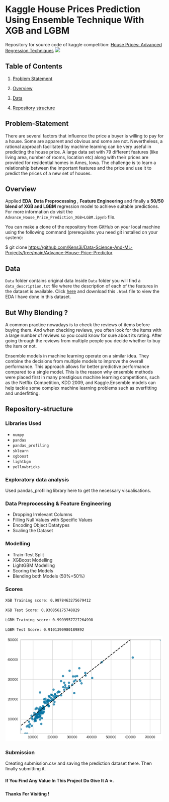 # Kaggle House Prices Prediction Using Ensemble Technique With XGB and LGBM

Repository for source code of kaggle competition: [House Prices: Advanced Regression Techniques](https://www.kaggle.com/c/house-prices-advanced-regression-techniques)
![](https://storage.googleapis.com/kaggle-competitions/kaggle/5407/media/housesbanner.png)


## Table of Contents

1. [Problem Statement](#Problem-Statement)

2. [Overview](#Overview)

3. [Data](#Data)

4. [Repository structure](#Repository-structure)


## Problem-Statement

There are several factors that influence the price a buyer is willing to pay for a house. Some are apparent and obvious and some are not. Nevertheless, a rational approach facilitated by machine learning can be very useful in predicting the house price. A large data set with 79 different features (like living area, number of rooms, location etc) along with their prices are provided for residential homes in Ames, Iowa. The challenge is to learn a relationship between the important features and the price and use it to predict the prices of a new set of houses.


## Overview
Applied **EDA**, **Data Preprocessing** , **Feature Engineering** and finally a **50/50 blend of XGB and LGBM** regression model to achieve suitable predictions. For more information do visit the `Advance_House_Price_Prediction_XGB+LGBM.ipynb` file.

You can make a clone of the repository from GitHub on your local machine using the following command (prerequisite: you need git installed on your system):

$ git clone https://github.com/Kens3i/Data-Science-And-ML-Projects/tree/main/Advance-House-Price-Predictor

## Data

`Data` folder contains original data
Inside `Data` folder you will find a ``data_description.txt``  file where the description of each of the features in the dataset is available.
Click [here](https://drive.google.com/file/d/13TDiD7QAc_aaDHUKF7-G_l1DYdjkaZtm/view?usp=sharing) and download this ``.html`` file to view the EDA I have done in this dataset.

## But Why Blending ?

A common practice nowadays is to check the reviews of items before buying them. And when checking reviews, you often look for the items with a large number of reviews so you could know for sure about its rating. After going through the reviews from multiple people you decide whether to buy the item or not.

Ensemble models in machine learning operate on a similar idea. They combine the decisions from multiple models to improve the overall performance. This approach allows for better predictive performance compared to a single model. This is the reason why ensemble methods were placed first in many prestigious machine learning competitions, such as the Netflix Competition, KDD 2009, and Kaggle.Ensemble models can help tackle some complex machine learning problems such as overfitting and underfitting.

## Repository-structure

### Libraries Used

 - ``numpy``
 - ``pandas``
 - ``pandas_profiling``
 - ``sklearn``
 - ``xgboost``
 - ``lightbgm``
 - ``yellowbricks``

### Exploratory data analysis
Used pandas_profiling library here to get the necessary visualisations.

### Data Preprocessing & Feature Engineering

 - Dropping Irrelevant Columns
 - Filling Null Values with Specific Values
 - Encoding Object Datatypes
 - Scaling the Dataset

### Modelling

 - Train-Test Split
- XGBoost Modelling
- LightGBM Modelling
- Scoring the Models
- Blending both Models (50%+50%)
### Scores
``XGB Training score: 0.9878463275679412 ``

``XGB Test Score: 0.930856175748829``

``LGBM Training score: 0.9999557727264998``

``LGBM Test Score: 0.9101390980189892``

![](https://raw.githubusercontent.com/Kens3i/Data-Science-And-ML-Projects/main/Advance%20House%20Price%20Predictor/Images/plot2.png)

### Submission
Creating submission.csv and saving the prediction dataset there. Then finally submitting it.

#### If You Find Any Value In This Project Do Give It A  ⭐.
#### Thanks For Visiting !
